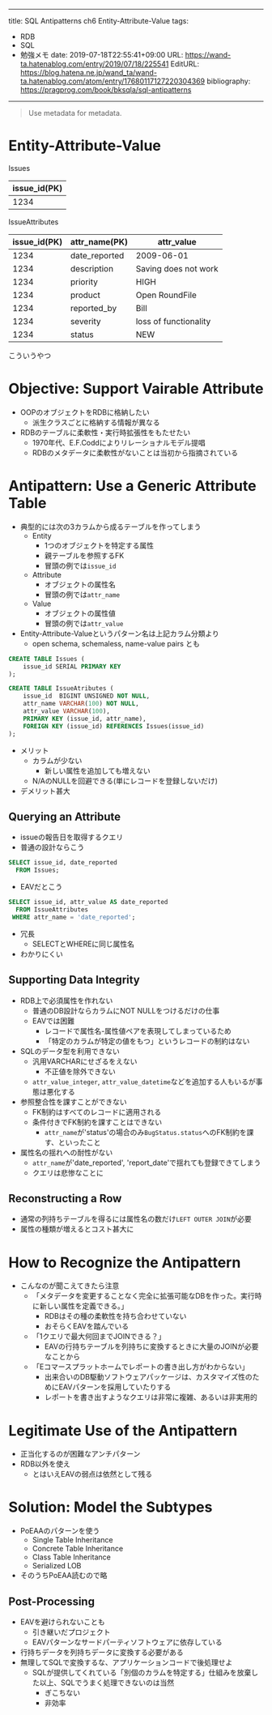 ---
title: SQL Antipatterns ch6 Entity-Attribute-Value
tags:
- RDB
- SQL
- 勉強メモ
date: 2019-07-18T22:55:41+09:00
URL: https://wand-ta.hatenablog.com/entry/2019/07/18/225541
EditURL: https://blog.hatena.ne.jp/wand_ta/wand-ta.hatenablog.com/atom/entry/17680117127220304369
bibliography: https://pragprog.com/book/bksqla/sql-antipatterns
-------------------------------------

> Use metadata for metadata.


# Entity-Attribute-Value

Issues

| issue_id(PK) |
|--------------|
| 1234             |

IssueAttributes

| issue_id(PK) | attr_name(PK) | attr_value            |
|--------------|---------------|-----------------------|
| 1234         | date_reported | 2009-06-01            |
| 1234         | description   | Saving does not work  |
| 1234         | priority      | HIGH                  |
| 1234         | product       | Open RoundFile        |
| 1234         | reported_by   | Bill                  |
| 1234         | severity      | loss of functionality |
| 1234         | status        | NEW                   |

こういうやつ


# Objective: Support Vairable Attribute

- OOPのオブジェクトをRDBに格納したい
    - 派生クラスごとに格納する情報が異なる
- RDBのテーブルに柔軟性・実行時拡張性をもたせたい
    - 1970年代、E.F.Coddによりリレーショナルモデル提唱
    - RDBのメタデータに柔軟性がないことは当初から指摘されている


# Antipattern: Use a Generic Attribute Table

- 典型的には次の3カラムから成るテーブルを作ってしまう
    - Entity
        - 1つのオブジェクトを特定する属性
        - 親テーブルを参照するFK
        - 冒頭の例では`issue_id`
    - Attribute
        - オブジェクトの属性名
        - 冒頭の例では`attr_name`
    - Value
        - オブジェクトの属性値
        - 冒頭の例では`attr_value`
- Entity-Attribute-Valueというパターン名は上記カラム分類より
    - open schema, schemaless, name-value pairs とも


```sql
CREATE TABLE Issues (
    issue_id SERIAL PRIMARY KEY
);

CREATE TABLE IssueAtributes (
    issue_id  BIGINT UNSIGNED NOT NULL,
    attr_name VARCHAR(100) NOT NULL,
    attr_value VARCHAR(100),
    PRIMARY KEY (issue_id, attr_name),
    FOREIGN KEY (issue_id) REFERENCES Issues(issue_id)
);
```

- メリット
    - カラムが少ない
        - 新しい属性を追加しても増えない
    - N/AのNULLを回避できる(単にレコードを登録しないだけ)
- デメリット甚大


## Querying an Attribute

- issueの報告日を取得するクエリ
- 普通の設計ならこう

```sql
SELECT issue_id, date_reported
  FROM Issues;
```

- EAVだとこう

```sql
SELECT issue_id, attr_value AS date_reported
  FROM IssueAttributes
 WHERE attr_name = 'date_reported';
```

- 冗長
    - SELECTとWHEREに同じ属性名
- わかりにくい


## Supporting Data Integrity

- RDB上で必須属性を作れない
    - 普通のDB設計ならカラムにNOT NULLをつけるだけの仕事
    - EAVでは困難
        - レコードで属性名-属性値ペアを表現してしまっているため
        - 「特定のカラムが特定の値をもつ」というレコードの制約はない
- SQLのデータ型を利用できない
    - 汎用VARCHARにせざるをえない
        - 不正値を除外できない
    - `attr_value_integer`, `attr_value_datetime`などを追加する人もいるが事態は悪化する
- 参照整合性を課すことができない
    - FK制約はすべてのレコードに適用される
    - 条件付きでFK制約を課すことはできない
        - `attr_name`が'status'の場合のみ`BugStatus.status`へのFK制約を課す、といったこと
- 属性名の揺れへの耐性がない
    - `attr_name`が'date\_reported', 'report\_date'で揺れても登録できてしまう
    - クエリは悲惨なことに

## Reconstructing a Row

- 通常の列持ちテーブルを得るには属性名の数だけ`LEFT OUTER JOIN`が必要
- 属性の種類が増えるとコスト甚大に

# How to Recognize the Antipattern

- こんなのが聞こえてきたら注意
    - 「メタデータを変更することなく完全に拡張可能なDBを作った。実行時に新しい属性を定義できる。」
        - RDBはその種の柔軟性を持ち合わせていない
        - おそらくEAVを踏んでいる
    - 「1クエリで最大何回までJOINできる？」
        - EAVの行持ちテーブルを列持ちに変換するときに大量のJOINが必要なことから
    - 「Eコマースプラットホームでレポートの書き出し方がわからない」
        - 出来合いのDB駆動ソフトウェアパッケージは、カスタマイズ性のためにEAVパターンを採用していたりする
        - レポートを書き出すようなクエリは非常に複雑、あるいは非実用的


# Legitimate Use of the Antipattern

- 正当化するのが困難なアンチパターン
- RDB以外を使え
    - とはいえEAVの弱点は依然として残る


# Solution: Model the Subtypes

- PoEAAのパターンを使う
    - Single Table Inheritance
    - Concrete Table Inheritance
    - Class Table Inheritance
    - Serialized LOB
- そのうちPoEAA読むので略

## Post-Processing

- EAVを避けられないことも
    - 引き継いだプロジェクト
    - EAVパターンなサードパーティソフトウェアに依存している
- 行持ちデータを列持ちデータに変換する必要がある
- 無理してSQLで変換するな、アプリケーションコードで後処理せよ
    - SQLが提供してくれている「別個のカラムを特定する」仕組みを放棄した以上、SQLでうまく処理できないのは当然
        - ぎこちない
        - 非効率
